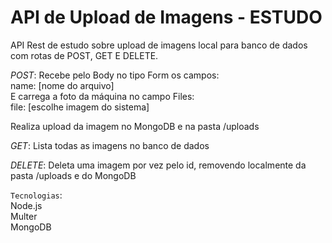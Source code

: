 # API de Upload de Imagens - ESTUDO

API Rest de estudo sobre upload de imagens local para banco de dados com rotas de POST, GET E DELETE.

*POST*:
Recebe pelo Body no tipo Form os campos: </br>
name: [nome do arquivo]</br>
E carrega a foto da máquina no campo Files:</br>
file: [escolhe imagem do sistema]</br>

Realiza upload da imagem no MongoDB e na pasta /uploads

*GET*:
Lista todas as imagens no banco de dados

*DELETE*:
Deleta uma imagem por vez pelo id, removendo localmente da pasta /uploads e do MongoDB

`Tecnologias`:</br>
Node.js</br>
Multer</br>
MongoDB

